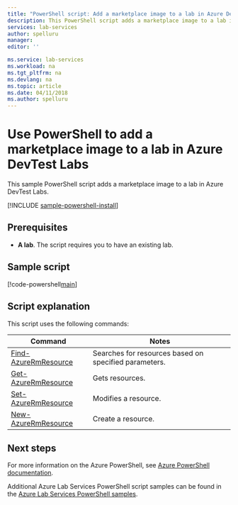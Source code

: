 ```yaml
---
title: "PowerShell script: Add a marketplace image to a lab in Azure DevTest Labs | Microsoft Docs"
description: This PowerShell script adds a marketplace image to a lab in Azure DevTest Labs.
services: lab-services
author: spelluru
manager: 
editor: ''

ms.service: lab-services
ms.workload: na
ms.tgt_pltfrm: na
ms.devlang: na
ms.topic: article
ms.date: 04/11/2018
ms.author: spelluru
---
```


# Use PowerShell to add a marketplace image to a lab in Azure DevTest Labs

This sample PowerShell script adds a marketplace image to a lab in Azure DevTest Labs. 

[!INCLUDE [sample-powershell-install](../../../includes/sample-powershell-install-no-ssh.md)]

## Prerequisites
* **A lab**. The script requires you to have an existing lab. 

## Sample script

[!code-powershell[main](../../../powershell_scripts/devtest-lab/add-marketplace-images-to-lab/add-marketplace-images-to-lab.ps1 "Add marketplace images to a lab")]

## Script explanation

This script uses the following commands: 

| Command | Notes |
|---|---|
| [Find-AzureRmResource](/powershell/module/azurerm.resources/find-azurermresource) | Searches for resources based on specified parameters. |
| [Get-AzureRmResource](/powershell/module/azurerm.resources/get-azurermresource) | Gets resources. |
| [Set-AzureRmResource](/powershell/module/azurerm.resources/set-azurermresource) | Modifies a resource. |
| [New-AzureRmResource](/powershell/module/azurerm.resources/new-azurermresource) | Create a resource. |

## Next steps

For more information on the Azure PowerShell, see [Azure PowerShell documentation](https://docs.microsoft.com/powershell/).

Additional Azure Lab Services PowerShell script samples can be found in the [Azure Lab Services PowerShell samples](../samples-powershell.md).
